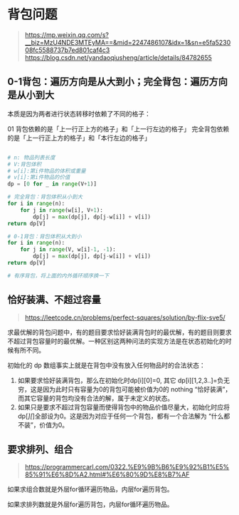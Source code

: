 # 背包问题

> https://mp.weixin.qq.com/s?__biz=MzU4NDE3MTEyMA==&mid=2247486107&idx=1&sn=e5fa523008fc5588737b7ed801caf4c3
> https://blog.csdn.net/yandaoqiusheng/article/details/84782655

## 0-1背包：遍历方向是从大到小；完全背包：遍历方向是从小到大

本质是因为两者进行状态转移时依赖了不同的格子：

01 背包依赖的是「上一行正上方的格子」和「上一行左边的格子」
完全背包依赖的是「上一行正上方的格子」和「本行左边的格子」


```python

# n: 物品列表长度
# V:背包体积
# w[i]:第i件物品的体积或重量
# v[i]:第i件物品的价值
dp = [0 for _ in range(V+1)]

# 完全背包：背包体积从小到大
for i in range(n):
    for j in range(w[i], V+1):
        dp[j] = max(dp[j], dp[j-w[i]] + v[i])
return dp[V]

# 0-1背包：背包体积从大到小
for i in range(n):
    for j in range(V, w[i]-1, -1):
        dp[j] = max(dp[j], dp[j-w[i]] + v[i])
return dp[V]

# 有序背包，将上面的内外循环顺序换一下

```

## 恰好装满、不超过容量

> https://leetcode.cn/problems/perfect-squares/solution/by-flix-sve5/

求最优解的背包问题中，有的题目要求恰好装满背包时的最优解，有的题目则要求不超过背包容量时的最优解。一种区别这两种问法的实现方法是在状态初始化的时候有所不同。

初始化的 dp 数组事实上就是在背包中没有放入任何物品时的合法状态：

1. 如果要求恰好装满背包，那么在初始化时dp[i][0]=0, 其它 dp[i][1,2,3..]=负无穷，这是因为此时只有容量为0的背包可能被价值为0的 nothing “恰好装满”，而其它容量的背包均没有合法的解，属于未定义的状态。
2. 如果只是要求不超过背包容量而使得背包中的物品价值尽量大，初始化时应将dp[*][*]全部设为0。这是因为对应于任何一个背包，都有一个合法解为 “什么都不装”，价值为0。

## 要求排列、组合
> https://programmercarl.com/0322.%E9%9B%B6%E9%92%B1%E5%85%91%E6%8D%A2.html#%E6%80%9D%E8%B7%AF
>

如果求组合数就是外层for循环遍历物品，内层for遍历背包。

如果求排列数就是外层for遍历背包，内层for循环遍历物品。


